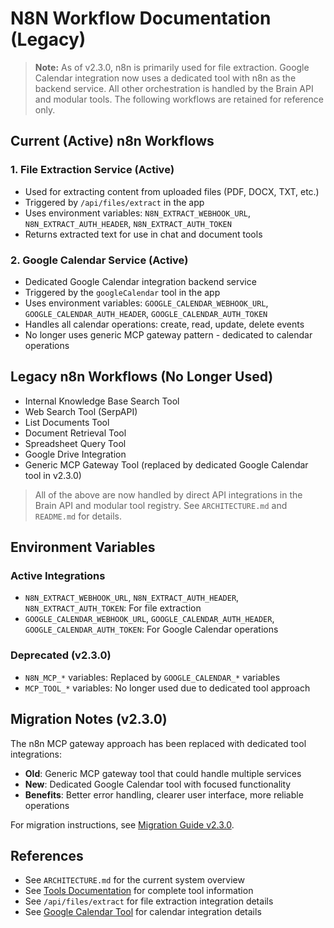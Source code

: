 # N8N Workflow Documentation (Legacy)

> **Note:** As of v2.3.0, n8n is primarily used for file extraction. Google Calendar integration now uses a dedicated tool with n8n as the backend service. All other orchestration is handled by the Brain API and modular tools. The following workflows are retained for reference only.

## Current (Active) n8n Workflows

### 1. File Extraction Service (Active)
- Used for extracting content from uploaded files (PDF, DOCX, TXT, etc.)
- Triggered by `/api/files/extract` in the app
- Uses environment variables: `N8N_EXTRACT_WEBHOOK_URL`, `N8N_EXTRACT_AUTH_HEADER`, `N8N_EXTRACT_AUTH_TOKEN`
- Returns extracted text for use in chat and document tools

### 2. Google Calendar Service (Active)
- Dedicated Google Calendar integration backend service
- Triggered by the `googleCalendar` tool in the app
- Uses environment variables: `GOOGLE_CALENDAR_WEBHOOK_URL`, `GOOGLE_CALENDAR_AUTH_HEADER`, `GOOGLE_CALENDAR_AUTH_TOKEN`
- Handles all calendar operations: create, read, update, delete events
- No longer uses generic MCP gateway pattern - dedicated to calendar operations

## Legacy n8n Workflows (No Longer Used)

- Internal Knowledge Base Search Tool
- Web Search Tool (SerpAPI)
- List Documents Tool
- Document Retrieval Tool
- Spreadsheet Query Tool
- Google Drive Integration
- Generic MCP Gateway Tool (replaced by dedicated Google Calendar tool in v2.3.0)

> All of the above are now handled by direct API integrations in the Brain API and modular tool registry. See `ARCHITECTURE.md` and `README.md` for details.

## Environment Variables

### Active Integrations
- `N8N_EXTRACT_WEBHOOK_URL`, `N8N_EXTRACT_AUTH_HEADER`, `N8N_EXTRACT_AUTH_TOKEN`: For file extraction
- `GOOGLE_CALENDAR_WEBHOOK_URL`, `GOOGLE_CALENDAR_AUTH_HEADER`, `GOOGLE_CALENDAR_AUTH_TOKEN`: For Google Calendar operations

### Deprecated (v2.3.0)
- `N8N_MCP_*` variables: Replaced by `GOOGLE_CALENDAR_*` variables
- `MCP_TOOL_*` variables: No longer used due to dedicated tool approach

## Migration Notes (v2.3.0)

The n8n MCP gateway approach has been replaced with dedicated tool integrations:

- **Old**: Generic MCP gateway tool that could handle multiple services
- **New**: Dedicated Google Calendar tool with focused functionality
- **Benefits**: Better error handling, clearer user interface, more reliable operations

For migration instructions, see [Migration Guide v2.3.0](./MIGRATION_GUIDE_v2.3.0.md).

## References
- See `ARCHITECTURE.md` for the current system overview
- See [Tools Documentation](./TOOLS.md) for complete tool information
- See `/api/files/extract` for file extraction integration details
- See [Google Calendar Tool](./TOOLS.md#google-calendar-googlecalendar) for calendar integration details 